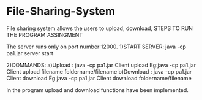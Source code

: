 # File-Sharing-System
File sharing system allows the users to upload, download, 
STEPS TO RUN THE PROGRAM ASSINGMENT

The server runs only on port number 12000.
1)START SERVER: java -cp pa1.jar server start <port number>



2)COMMANDS:
  a)Upload   : java -cp pa1.jar Client upload <path on the client> <path on the server>
    Eg:java -cp pa1.jar Client upload filename foldername/filename
  b)Download : java -cp pa1.jar Client download <server path>
    Eg:java -cp pa1.jar Client download foldername/filename

In the program upload and download functions have been implemented.
 
